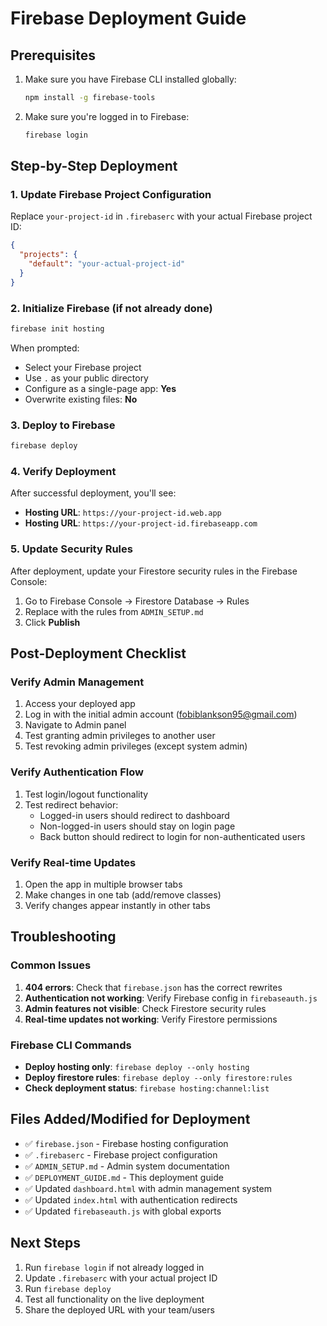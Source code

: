 # Firebase Deployment Guide

## Prerequisites
1. Make sure you have Firebase CLI installed globally:
   ```bash
   npm install -g firebase-tools
   ```

2. Make sure you're logged in to Firebase:
   ```bash
   firebase login
   ```

## Step-by-Step Deployment

### 1. Update Firebase Project Configuration
Replace `your-project-id` in `.firebaserc` with your actual Firebase project ID:
```json
{
  "projects": {
    "default": "your-actual-project-id"
  }
}
```

### 2. Initialize Firebase (if not already done)
```bash
firebase init hosting
```

When prompted:
- Select your Firebase project
- Use `.` as your public directory
- Configure as a single-page app: **Yes**
- Overwrite existing files: **No**

### 3. Deploy to Firebase
```bash
firebase deploy
```

### 4. Verify Deployment
After successful deployment, you'll see:
- **Hosting URL**: `https://your-project-id.web.app`
- **Hosting URL**: `https://your-project-id.firebaseapp.com`

### 5. Update Security Rules
After deployment, update your Firestore security rules in the Firebase Console:

1. Go to Firebase Console → Firestore Database → Rules
2. Replace with the rules from `ADMIN_SETUP.md`
3. Click **Publish**

## Post-Deployment Checklist

### Verify Admin Management
1. Access your deployed app
2. Log in with the initial admin account (fobiblankson95@gmail.com)
3. Navigate to Admin panel
4. Test granting admin privileges to another user
5. Test revoking admin privileges (except system admin)

### Verify Authentication Flow
1. Test login/logout functionality
2. Test redirect behavior:
   - Logged-in users should redirect to dashboard
   - Non-logged-in users should stay on login page
   - Back button should redirect to login for non-authenticated users

### Verify Real-time Updates
1. Open the app in multiple browser tabs
2. Make changes in one tab (add/remove classes)
3. Verify changes appear instantly in other tabs

## Troubleshooting

### Common Issues
1. **404 errors**: Check that `firebase.json` has the correct rewrites
2. **Authentication not working**: Verify Firebase config in `firebaseauth.js`
3. **Admin features not visible**: Check Firestore security rules
4. **Real-time updates not working**: Verify Firestore permissions

### Firebase CLI Commands
- **Deploy hosting only**: `firebase deploy --only hosting`
- **Deploy firestore rules**: `firebase deploy --only firestore:rules`
- **Check deployment status**: `firebase hosting:channel:list`

## Files Added/Modified for Deployment
- ✅ `firebase.json` - Firebase hosting configuration
- ✅ `.firebaserc` - Firebase project configuration
- ✅ `ADMIN_SETUP.md` - Admin system documentation
- ✅ `DEPLOYMENT_GUIDE.md` - This deployment guide
- ✅ Updated `dashboard.html` with admin management system
- ✅ Updated `index.html` with authentication redirects
- ✅ Updated `firebaseauth.js` with global exports

## Next Steps
1. Run `firebase login` if not already logged in
2. Update `.firebaserc` with your actual project ID
3. Run `firebase deploy`
4. Test all functionality on the live deployment
5. Share the deployed URL with your team/users